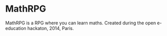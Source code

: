 MathRPG
=======

MathRPG is a RPG where you can learn maths. Created during the open e-education hackaton, 2014, Paris.
